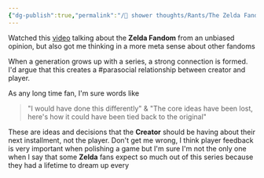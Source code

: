 ```yaml
---
{"dg-publish":true,"permalink":"/🚿 shower thoughts/Rants/The Zelda Fandom from a Zelda Fan/","tags":["videogames","zelda","nintendo","rant"],"created":"2024-04-03T18:33:06.530-05:00","updated":"2024-04-02T14:15:01.000-05:00"}
---
```


Watched this [video](https://www.youtube.com/watch?v=1po1IYonV80) talking about the **Zelda Fandom** from an unbiased opinion, but also got me thinking in a more meta sense about other fandoms

When a generation grows up with a series, a strong connection is formed. I'd argue that this creates a #parasocial relationship between creator and player.

As any long time fan, I'm sure words like 

> "I would have done this differently"
&
> "The core ideas have been lost, here's how it could have been tied back to the original"

These are ideas and decisions that the **Creator** should be having about their next installment, not the player. Don't get me wrong, I think player feedback is very important when polishing a game but I'm sure I'm not the only one when I say that some **Zelda** fans expect so much out of this series because they had a lifetime to dream up every